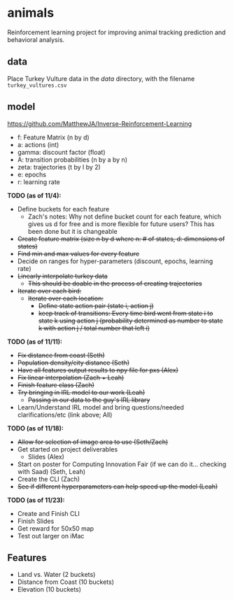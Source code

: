 # animals
Reinforcement learning project for improving animal tracking prediction and behavioral analysis.

## data

Place Turkey Vulture data in the *data* directory, with the filename `turkey_vultures.csv`

## model
 https://github.com/MatthewJA/Inverse-Reinforcement-Learning
- f: Feature Matrix (n by d)
- a: actions (int)
- gamma: discount factor (float)
- A: transition probabilities (n by a by n)
- zeta: trajectories (t by l by 2)
- e: epochs
- r: learning rate

**TODO (as of 11/4):**
- Define buckets for each feature
    - Zach's notes: Why not define bucket count for each feature, which gives us d for free and is more flexible for future users? This has been done but it is changeable
- <s> Create feature matrix (size n by d where n: # of states, d: dimensions of states) </s>
- <s> Find min and max values for every feature </s>
- Decide on ranges for hyper-parameters (discount, epochs, learning rate)
- <s> Linearly interpolate turkey data
    - This should be doable in the process of creating trajectories </s>
- <s> Iterate over each bird:
    - Iterate over each location:
        - Define state action pair (state i, action j)
        - keep track of transitions: Every time bird went from state i to state
          k using action j (probability determined as number to state k with
          action j / total number that left i) </s>


**TODO (as of 11/11):**
- <s> Fix distance from coast (Seth) </s>
- <s> Population density/city distance (Seth) </s>
- <s> Have all features output results to npy file for pxs (Alex) </s>
- <s> Fix linear interpolation (Zach + Leah) </s>
- <s> Finish feature class (Zach) </s>
- <s> Try bringing in IRL model to our work (Leah)
     - Passing in our data to the guy's IRL library </s>
- Learn/Understand IRL model and bring questions/needed clarifications/etc (link above; All)

**TODO (as of 11/18):**
- <s> Allow for selection of image area to use (Seth/Zach) </s>
- Get started on project deliverables
    - Slides (Alex)
- Start on poster for Computing Innovation Fair (if we can do it... checking with Saad) (Seth, Leah)
- Create the CLI (Zach)
- <s> See if different hyperparameters can help speed up the model (Leah) </s>

**TODO (as of 11/23):**
- Create and Finish CLI
- Finish Slides
- Get reward for 50x50 map
- Test out larger on iMac

## Features

- Land vs. Water (2 buckets)
- Distance from Coast (10 buckets)
- Elevation (10 buckets)
